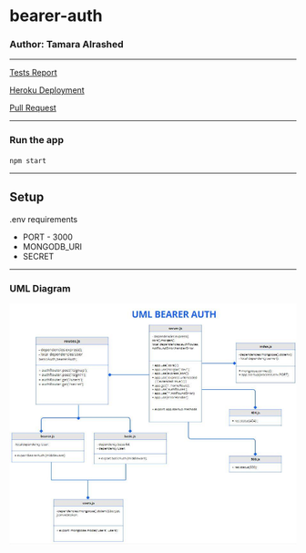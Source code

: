 # bearer-auth

### Author: Tamara Alrashed
<hr>

[Tests Report](https://github.com/Tamaraalrashed/bearer-auth/actions/workflows/node.js.yml)

[Heroku Deployment](https://tamara--bearer-auth.herokuapp.com/)

[Pull Request](https://github.com/Tamaraalrashed/bearer-auth/pull/1)
<hr>

### Run the app
`npm start`

<hr>

## **Setup**

 .env requirements
  - PORT - 3000
  - MONGODB_URI
  - SECRET 

<hr>

### UML Diagram

![img](lab07.JPG)
